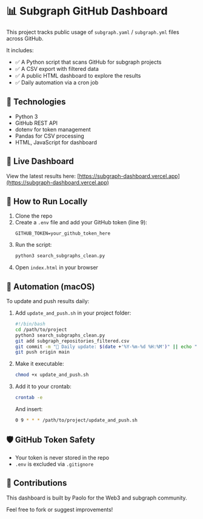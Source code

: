 # 📊 Subgraph GitHub Dashboard

This project tracks public usage of `subgraph.yaml` / `subgraph.yml` files across GitHub.

It includes:
- ✅ A Python script that scans GitHub for subgraph projects
- ✅ A CSV export with filtered data
- ✅ A public HTML dashboard to explore the results
- ✅ Daily automation via a cron job

## 🔧 Technologies
- Python 3
- GitHub REST API
- dotenv for token management
- Pandas for CSV processing
- HTML, JavaScript for dashboard

## 🚀 Live Dashboard
View the latest results here: [https://subgraph-dashboard.vercel.app](https://subgraph-dashboard.vercel.app)

## 🧪 How to Run Locally

1. Clone the repo
2. Create a `.env` file and add your GitHub token (line 9):
   ```
   GITHUB_TOKEN=your_github_token_here
   ```
3. Run the script:
   ```bash
   python3 search_subgraphs_clean.py
   ```
4. Open `index.html` in your browser

## 📅 Automation (macOS)

To update and push results daily:

1. Add `update_and_push.sh` in your project folder:

   ```bash
   #!/bin/bash
   cd /path/to/project
   python3 search_subgraphs_clean.py
   git add subgraph_repositories_filtered.csv
   git commit -m "🔄 Daily update: $(date +'%Y-%m-%d %H:%M')" || echo "No changes"
   git push origin main
   ```

2. Make it executable:

   ```bash
   chmod +x update_and_push.sh
   ```

3. Add it to your crontab:

   ```bash
   crontab -e
   ```

   And insert:

   ```bash
   0 9 * * * /path/to/project/update_and_push.sh
   ```

## 🛡 GitHub Token Safety

- Your token is never stored in the repo
- `.env` is excluded via `.gitignore`

## 🙌 Contributions

This dashboard is built by Paolo for the Web3 and subgraph community.

Feel free to fork or suggest improvements!

